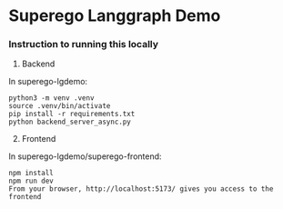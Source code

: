 # Superego Langgraph Demo

### Instruction to running this locally
1. Backend

In superego-lgdemo:

```
python3 -m venv .venv
source .venv/bin/activate
pip install -r requirements.txt
python backend_server_async.py
```

2. Frontend

In superego-lgdemo/superego-frontend:

```
npm install
npm run dev
From your browser, http://localhost:5173/ gives you access to the frontend
```